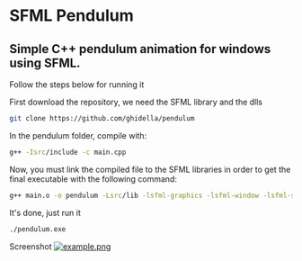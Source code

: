 # SFML Pendulum
## Simple C++ pendulum animation for windows using SFML.
Follow the steps below for running it

First download the repository, we need the SFML library and the dlls
```bash
git clone https://github.com/ghidella/pendulum
```
In the pendulum folder, compile with:
```bash
g++ -Isrc/include -c main.cpp
```
Now, you must link the compiled file to the SFML libraries in order to get the final executable with the following command:
```bash
g++ main.o -o pendulum -Lsrc/lib -lsfml-graphics -lsfml-window -lsfml-system
```
It's done, just run it
```bash
./pendulum.exe
```

Screenshot
[![example.png](https://i.postimg.cc/NMg2SVqH/example.png)](https://postimg.cc/3ycwDtw8)
